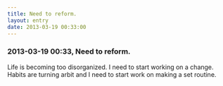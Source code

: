 ```yaml
---
title: Need to reform.
layout: entry
date: 2013-03-19 00:33:00
---
```

### 2013-03-19 00:33, Need to reform. 

Life is becoming too disorganized. I need to start working on a change. Habits are turning arbit and I need to start work on making a set routine. 
